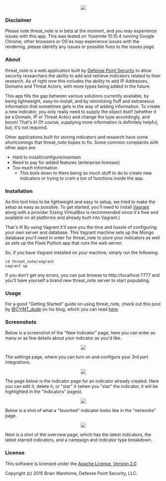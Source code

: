 <p align="center">
<img src="http://i.imgur.com/4keZTGz.png"></p>

### Disclaimer 

Please note threat_note is in beta at the moment, and you may experience issues with this app. This was tested on Yosemite 10.10.4 running Google Chrome, other browsers or OS'es may experience issues with the rendering, please identify any issues or possible fixes to the issues page.

### About

threat_note is a web application built by [Defense Point Security](http://www.defpoint.com) to allow security researchers the ability to add and retrieve indicators related to their research. As of right now this includes the ability to add IP Addresses, Domains and Threat Actors, with more types being added in the future.

This app fills the gap between various solutions currently available, by being lightweight, easy-to-install, and by minimizing fluff and extraneous information that sometimes gets in the way of adding information. To create a new indicator, you only really need to supply the object itself (whether it be a Domain, IP or Threat Actor) and change the type accordingly, and boom! That's it! Of course, supplying more information is definitely helpful, but, it's not required. 

Other applications built for storing indicators and research have some shortcomings that threat_note hopes to fix. Some common complaints with other apps are:

- Hard to install/configure/maintain
- Need to pay for added features (enterprise licenses)
- Too much information
  - This boils down to there being so much stuff to do to create new indicators or trying to cram a ton of functions inside the app.

### Installation

As this tool tries to be lightweight and easy to setup, we tried to make the setup as easy as possible. To get started, you'll need to install [Vagrant](https://www.vagrantup.com/) along with a provider (Using VirtualBox is recommended since it's free and available on all platforms and already built into Vagrant.)

That's it! By using Vagrant it'll save you the time and hassle of configuring your own server and database. This Vagrant machine sets up the Mongo database you'll need in order for threat_note to store your indicators as well as sets up the Flask Python app that runs the web server.

So, if you have Vagrant installed on your machine, simply run the following:

```
cd threat_note/vagrant
vagrant up
```

If you don't get any errors, you can just browse to http://localhost:7777 and you'll have yourself a brand new threat_note server to start populating.

### Usage

For a good "Getting Started" guide on using threat_note, check out this post by [@CYINT_dude](https://twitter.com/CYINT_dude) on his blog, which you can read [here](http://www.cyintanalysis.com/playing-with-threat_note/).

### Screenshots

Below is a screenshot of the "New Indicator" page, here you can enter as many or as few details about your indicator as you'd like. 

<p align="center">
<img src="http://i.imgur.com/GbumDll.png" href="http://i.imgur.com/GbumDll.png"></p>

The settings page, where you can turn on and configure your 3rd part integrations.

<p align="center">
<img src="http://i.imgur.com/0xn1dk2.png" href="http://i.imgur.com/0xn1dk2.png"></p>

The page below is the indicator page for an indicator already created. Here you can edit it, delete it, or "star" it (when you "star" the indicator, it will be highlighted in the "Indicators" pages). 

<p align="center">
<img src="http://i.imgur.com/wa3l0qW.png" href="http://i.imgur.com/wa3l0qW.png"></p>

Below is a shot of what a "favorited" indicator looks like in the "networks" page.

<p align="center">
<img src="http://i.imgur.com/LhzdYHs.png" href="http://i.imgur.com/LhzdYHs.png"></p>

Next is a shot of the overview page, which has the latest indicators, the latest starred indicators, and a campaign and indicator type breakdown.

<p align="center>
<img src="http://i.imgur.com/iQMSvDD.png" href="http://i.imgur.com/iQMSvDD.png"></p>

### License

This software is licensed under the [Apache License, Version 2.0](http://www.apache.org/licenses/LICENSE-2.0)

Copyright (c) 2015 Brian Warehime, Defense Point Security, LLC.
